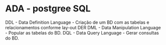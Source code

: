 # ADA - postgree SQL

DDL - Data Definition Language - Criação de um BD com as tabelas e relacionamentos conforme lay-out DER
DML - Data Manipulation Language - Popular as tabelas do BD.
DQL - Data Query Language - Gerar consultas do BD.
